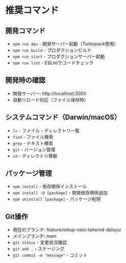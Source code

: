 # 推奨コマンド

## 開発コマンド
- `npm run dev` - 開発サーバー起動（Turbopack使用）
- `npm run build` - プロダクションビルド
- `npm run start` - プロダクションサーバー起動
- `npm run lint` - ESLintでコードチェック

## 開発時の確認
- 開発サーバー: http://localhost:3000
- 自動リロード対応（ファイル保存時）

## システムコマンド（Darwin/macOS）
- `ls` - ファイル・ディレクトリ一覧
- `find` - ファイル検索
- `grep` - テキスト検索
- `git` - バージョン管理
- `cd` - ディレクトリ移動

## パッケージ管理
- `npm install` - 依存関係インストール
- `npm install -D [package]` - 開発依存関係追加
- `npm uninstall [package]` - パッケージ削除

## Git操作
- 現在のブランチ: feature/setup-next-tailwind-daisyui
- メインブランチ: main
- `git status` - 変更状況確認
- `git add .` - ステージング
- `git commit -m "message"` - コミット